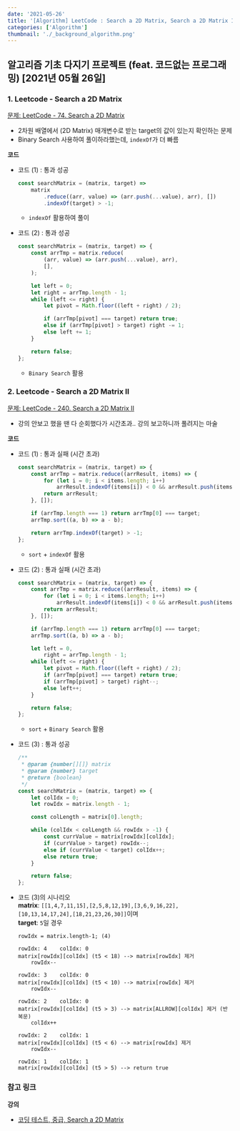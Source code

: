 ```yaml
---
date: '2021-05-26'
title: '[Algorithm] LeetCode : Search a 2D Matrix, Search a 2D Matrix II'
categories: ['Algorithm']
thumbnail: './_background_algorithm.png'
---
```


## 알고리즘 기초 다지기 프로젝트 (feat. 코드없는 프로그래밍) \[2021년 05월 26일\]

### **1.** Leetcode - Search a 2D Matrix

[문제: LeetCode - 74. Search a 2D Matrix](https://leetcode.com/problems/search-a-2d-matrix)

-   2차원 배열에서 (2D Matrix) 매개변수로 받는 target의 값이 있는지 확인하는 문제
-   Binary Search 사용하여 풀이하라했는데, `indexOf`가 더 빠름

**코드**

-   코드 (1) : 통과 성공

    ```js
    const searchMatrix = (matrix, target) =>
        matrix
            .reduce((arr, value) => (arr.push(...value), arr), [])
            .indexOf(target) > -1;
    ```

    -   `indexOf` 활용하여 풀이

-   코드 (2) : 통과 성공

    ```js
    const searchMatrix = (matrix, target) => {
        const arrTmp = matrix.reduce(
            (arr, value) => (arr.push(...value), arr),
            [],
        );

        let left = 0;
        let right = arrTmp.length - 1;
        while (left <= right) {
            let pivot = Math.floor((left + right) / 2);

            if (arrTmp[pivot] === target) return true;
            else if (arrTmp[pivot] > target) right -= 1;
            else left += 1;
        }

        return false;
    };
    ```

    -   `Binary Search` 활용

### **2.** Leetcode - Search a 2D Matrix II

[문제: LeetCode - 240. Search a 2D Matrix II](https://leetcode.com/problems/search-a-2d-matrix-ii/)

-   강의 안보고 했을 땐 다 순회했다가 시간초과.. 강의 보고하니까 풀려지는 마술

**코드**

-   코드 (1) : 통과 실패 (시간 초과)

    ```js
    const searchMatrix = (matrix, target) => {
        const arrTmp = matrix.reduce((arrResult, items) => {
            for (let i = 0; i < items.length; i++)
                arrResult.indexOf(items[i]) < 0 && arrResult.push(items[i]);
            return arrResult;
        }, []);

        if (arrTmp.length === 1) return arrTmp[0] === target;
        arrTmp.sort((a, b) => a - b);

        return arrTmp.indexOf(target) > -1;
    };
    ```

    -   `sort` + `indexOf` 활용

-   코드 (2) : 통과 실패 (시간 초과)

    ```js
    const searchMatrix = (matrix, target) => {
        const arrTmp = matrix.reduce((arrResult, items) => {
            for (let i = 0; i < items.length; i++)
                arrResult.indexOf(items[i]) < 0 && arrResult.push(items[i]);
            return arrResult;
        }, []);

        if (arrTmp.length === 1) return arrTmp[0] === target;
        arrTmp.sort((a, b) => a - b);

        let left = 0,
            right = arrTmp.length - 1;
        while (left <= right) {
            let pivot = Math.floor((left + right) / 2);
            if (arrTmp[pivot] === target) return true;
            if (arrTmp[pivot] > target) right--;
            else left++;
        }

        return false;
    };
    ```

    -   `sort` + `Binary Search` 활용

-   코드 (3) : 통과 성공

    ```js
    /**
     * @param {number[][]} matrix
     * @param {number} target
     * @return {boolean}
     */
    const searchMatrix = (matrix, target) => {
        let colIdx = 0;
        let rowIdx = matrix.length - 1;

        const colLength = matrix[0].length;

        while (colIdx < colLength && rowIdx > -1) {
            const currValue = matrix[rowIdx][colIdx];
            if (currValue > target) rowIdx--;
            else if (currValue < target) colIdx++;
            else return true;
        }

        return false;
    };
    ```

-   코드 (3)의 시나리오  
    **matrix**: `[[1,4,7,11,15],[2,5,8,12,19],[3,6,9,16,22],[10,13,14,17,24],[18,21,23,26,30]]`이며  
    **target**: `5`일 경우

    ```
    rowIdx = matrix.length-1; (4)

    rowIdx: 4    colIdx: 0
    matrix[rowIdx][colIdx] (t5 < 18) --> matrix[rowIdx] 제거
        rowIdx--

    rowIdx: 3    colIdx: 0
    matrix[rowIdx][colIdx] (t5 < 10) --> matrix[rowIdx] 제거
        rowIdx--

    rowIdx: 2    colIdx: 0
    matrix[rowIdx][colIdx] (t5 > 3) --> matrix[ALLROW][colIdx] 제거 (반복문)
        colIdx++

    rowIdx: 2    colIdx: 1
    matrix[rowIdx][colIdx] (t5 < 6) --> matrix[rowIdx] 제거
        rowIdx--

    rowIdx: 1    colIdx: 1
    matrix[rowIdx][colIdx] (t5 > 5) --> return true
    ```

### **참고 링크**

**강의**

-   [코딩 테스트, 중급, Search a 2D Matrix](https://youtu.be/4-y6eGUY-sI)

